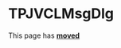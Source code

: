 # TPJVCLMsgDlg #

This page has [**moved**](https://lib-docs.delphidabbler.com/MsgDlg/3/API/TPJVCLMsgDlg)
